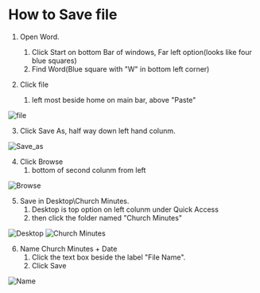 # How to Save file

1. Open Word.
   1. Click Start on bottom Bar of windows, Far left option(looks like four blue squares)
   2. Find Word(Blue square with "W" in bottom left corner)

2. Click file
   1. left most beside home on main bar, above "Paste"

![file](File2.png)

3. Click Save As, half way down left hand colunm.

![Save_as](Save_As.png)

4. Click Browse
   1. bottom of second colunm from left

![Browse](Browse.png)

5. Save in Desktop\Church Minutes.
   1. Desktop is top option on left colunm under Quick Access
   2. then click the folder named "Church Minutes"

![Desktop](Desktop.png)
![Church Minutes](church%20minutes.png)

6. Name Church Minutes + Date
   1. Click the text box beside the label "File Name".
   2. Click Save

![Name](name.png)